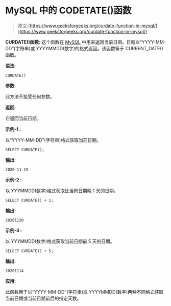 # MySQL 中的 CODETATE()函数

> 原文:[https://www.geeksforgeeks.org/curdate-function-in-mysql/](https://www.geeksforgeeks.org/curdate-function-in-mysql/)

**CURDATE()函数:**
这个函数在 [MySQL](https://www.geeksforgeeks.org/sql-tutorial/) 中用来返回当前日期。日期以“YYYY-MM-DD”(字符串)或 YYYYMMDD(数字)的格式返回。该函数等于 CURRENT_DATE()函数。

**语法:**

```
CURDATE()

```

**参数:**

此方法不接受任何参数。

**返回:**

它返回当前日期。

**示例-1 :**

以“YYYY-MM-DD”(字符串)格式获取当前日期。

```
SELECT CURDATE();

```

**输出:**

```
2020-11-19

```

**示例-2 :**

以 YYYMMDD(数字)格式获取比当前日期晚 1 天的日期。

```
SELECT CURDATE() + 1;

```

**输出:**

```
20201120

```

**示例-3 :**

以 YYYMMDD(数字)格式获取当前日期前 5 天的日期。

```
SELECT CURDATE() + 5;

```

**输出:**

```
20201114

```

**应用:**

此函数用于以“YYYY-MM-DD”(字符串)或 YYYYMMDD(数字)两种不同格式获取当前日期或当前日期前后的指定天数。